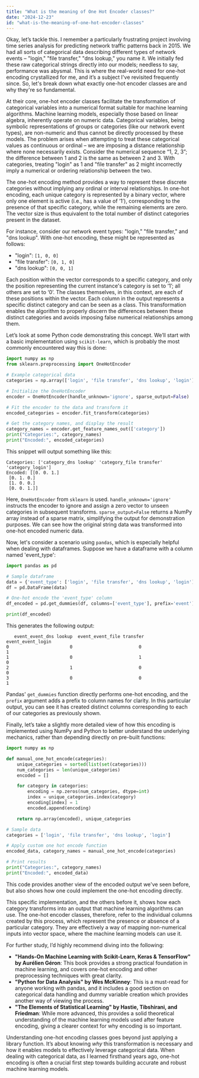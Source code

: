 ```yaml
---
title: "What is the meaning of One Hot Encoder classes?"
date: "2024-12-23"
id: "what-is-the-meaning-of-one-hot-encoder-classes"
---
```


Okay, let’s tackle this. I remember a particularly frustrating project involving time series analysis for predicting network traffic patterns back in 2015. We had all sorts of categorical data describing different types of network events – "login," "file transfer," "dns lookup," you name it. We initially fed these raw categorical strings directly into our models; needless to say, performance was abysmal. This is where the real-world need for one-hot encoding crystallized for me, and it’s a subject I've revisited frequently since. So, let's break down what exactly one-hot encoder classes are and why they're so fundamental.

At their core, one-hot encoder classes facilitate the transformation of categorical variables into a numerical format suitable for machine learning algorithms. Machine learning models, especially those based on linear algebra, inherently operate on numeric data. Categorical variables, being symbolic representations of groups or categories (like our network event types), are non-numeric and thus cannot be directly processed by these models. The problem arises when attempting to treat these categorical values as continuous or ordinal – we are imposing a distance relationship where none necessarily exists. Consider the numerical sequence “1, 2, 3”; the difference between 1 and 2 is the same as between 2 and 3. With categories, treating "login" as 1 and "file transfer" as 2 might incorrectly imply a numerical or ordering relationship between the two.

The one-hot encoding method provides a way to represent these discrete categories without implying any ordinal or interval relationships. In one-hot encoding, each unique category is represented by a binary vector, where only one element is active (i.e., has a value of ‘1’), corresponding to the presence of that specific category, while the remaining elements are zero. The vector size is thus equivalent to the total number of distinct categories present in the dataset.

For instance, consider our network event types: "login," "file transfer," and "dns lookup". With one-hot encoding, these might be represented as follows:

*   "login": `[1, 0, 0]`
*   "file transfer": `[0, 1, 0]`
*   "dns lookup": `[0, 0, 1]`

Each position within the vector corresponds to a specific category, and only the position representing the current instance's category is set to ‘1’; all others are set to ‘0’. The classes themselves, in this context, are each of these positions within the vector. Each column in the output represents a specific distinct category and can be seen as a class. This transformation enables the algorithm to properly discern the differences between these distinct categories and avoids imposing false numerical relationships among them.

Let’s look at some Python code demonstrating this concept. We’ll start with a basic implementation using `scikit-learn`, which is probably the most commonly encountered way this is done:

```python
import numpy as np
from sklearn.preprocessing import OneHotEncoder

# Example categorical data
categories = np.array(['login', 'file transfer', 'dns lookup', 'login']).reshape(-1, 1)

# Initialize the OneHotEncoder
encoder = OneHotEncoder(handle_unknown='ignore', sparse_output=False)

# Fit the encoder to the data and transform it
encoded_categories = encoder.fit_transform(categories)

# Get the category names, and display the result
category_names = encoder.get_feature_names_out(['category'])
print("Categories:", category_names)
print("Encoded:", encoded_categories)
```

This snippet will output something like this:

```
Categories: ['category_dns lookup' 'category_file transfer' 'category_login']
Encoded: [[0. 0. 1.]
 [0. 1. 0.]
 [1. 0. 0.]
 [0. 0. 1.]]
```

Here, `OneHotEncoder` from `sklearn` is used. `handle_unknown='ignore'` instructs the encoder to ignore and assign a zero vector to unseen categories in subsequent transforms. `sparse_output=False` returns a NumPy array instead of a sparse matrix, simplifying the output for demonstration purposes. We can see how the original string data was transformed into one-hot encoded numeric data.

Now, let's consider a scenario using `pandas`, which is especially helpful when dealing with dataframes. Suppose we have a dataframe with a column named 'event_type':

```python
import pandas as pd

# Sample dataframe
data = {'event_type': ['login', 'file transfer', 'dns lookup', 'login']}
df = pd.DataFrame(data)

# One-hot encode the 'event_type' column
df_encoded = pd.get_dummies(df, columns=['event_type'], prefix='event')

print(df_encoded)
```

This generates the following output:

```
   event_event_dns lookup  event_event_file transfer  event_event_login
0                       0                         0                   1
1                       0                         1                   0
2                       1                         0                   0
3                       0                         0                   1
```

Pandas' `get_dummies` function directly performs one-hot encoding, and the `prefix` argument adds a prefix to column names for clarity. In this particular output, you can see it has created distinct columns corresponding to each of our categories as previously shown.

Finally, let’s take a slightly more detailed view of how this encoding is implemented using NumPy and Python to better understand the underlying mechanics, rather than depending directly on pre-built functions:

```python
import numpy as np

def manual_one_hot_encode(categories):
    unique_categories = sorted(list(set(categories)))
    num_categories = len(unique_categories)
    encoded = []

    for category in categories:
        encoding = np.zeros(num_categories, dtype=int)
        index = unique_categories.index(category)
        encoding[index] = 1
        encoded.append(encoding)

    return np.array(encoded), unique_categories

# Sample data
categories = ['login', 'file transfer', 'dns lookup', 'login']

# Apply custom one hot encode function
encoded_data, category_names = manual_one_hot_encode(categories)

# Print results
print("Categories:", category_names)
print("Encoded:", encoded_data)
```

This code provides another view of the encoded output we've seen before, but also shows how one could implement the one-hot encoding directly.

This specific implementation, and the others before it, shows how each category transforms into an output that machine learning algorithms can use. The one-hot encoder classes, therefore, refer to the individual columns created by this process, which represent the presence or absence of a particular category. They are effectively a way of mapping non-numerical inputs into vector space, where the machine learning models can use it.

For further study, I’d highly recommend diving into the following:

*   **"Hands-On Machine Learning with Scikit-Learn, Keras & TensorFlow" by Aurélien Géron**: This book provides a strong practical foundation in machine learning, and covers one-hot encoding and other preprocessing techniques with great clarity.
*   **"Python for Data Analysis" by Wes McKinney**: This is a must-read for anyone working with pandas, and it includes a good section on categorical data handling and dummy variable creation which provides another way of viewing the process.
*   **"The Elements of Statistical Learning" by Hastie, Tibshirani, and Friedman**: While more advanced, this provides a solid theoretical understanding of the machine learning models used after feature encoding, giving a clearer context for why encoding is so important.

Understanding one-hot encoding classes goes beyond just applying a library function. It’s about knowing *why* this transformation is necessary and how it enables models to effectively leverage categorical data. When dealing with categorical data, as I learned firsthand years ago, one-hot encoding is often a crucial first step towards building accurate and robust machine learning models.
